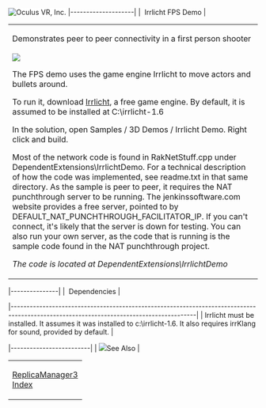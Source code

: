 <span style="background-color: rgb(255, 255, 255);">![Oculus VR, Inc.](RakNet_Icon_Final-copy.jpg)</span>
|--------------------|
|  Irrlicht FPS Demo |

<table>
<colgroup>
<col width="100%" />
</colgroup>
<tbody>
<tr class="odd">
<td align="left"><p><span class="RakNetBlueHeader">Demonstrates peer to peer connectivity in a first person shooter</span><br /><br /> <img src="IrrlichtRakNetDemo.jpg" /><br /></p>
<p>The FPS demo uses the game engine Irrlicht to move actors and bullets around.</p>
<p>To run it, download <a href="http://irrlicht.sourceforge.net/">Irrlicht</a>, a free game engine. By default, it is assumed to be installed at C:\irrlicht-1.6<br /></p>
<p>In the solution, open Samples / 3D Demos / Irrlicht Demo. Right click and build.</p>
<p>Most of the network code is found in RakNetStuff.cpp under DependentExtensions\IrrlichtDemo. For a technical description of how the code was implemented, see readme.txt in that same directory. As the sample is peer to peer, it requires the NAT punchthrough server to be running. The jenkinssoftware.com website provides a free server, pointed to by DEFAULT_NAT_PUNCHTHROUGH_FACILITATOR_IP. If you can't connect, it's likely that the server is down for testing. You can also run your own server, as the code that is running is the sample code found in the NAT punchthrough project.</p>
<p><em>The code is located at DependentExtensions\IrrlichtDemo</em></p></td>
</tr>
</tbody>
</table>

|---------------|
|  Dependencies |

|----------------------------------------------------------------------------------------------------------------------------------------|
| Irrlicht must be installed. It assumes it was installed to c:\\irrlicht-1.6. It also requires irrKlang for sound, provided by default. |

|-------------------------|
| ![](spacer.gif)See Also |

<table>
<colgroup>
<col width="100%" />
</colgroup>
<tbody>
<tr class="odd">
<td align="left"><p><a href="replicamanager3.html">ReplicaManager3</a><br /> <a href="index.html">Index</a><br /></p></td>
</tr>
</tbody>
</table>
